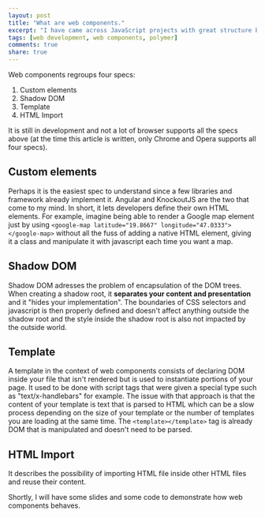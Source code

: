 ```yaml
---
layout: post
title: "What are web components."
excerpt: "I have came across JavaScript projects with great structure by which I mean that were modularized neatly whether it was by using browserify, AMD or immediately invoked functions. Some of those projects used gulp.js and I was surprised to see that, in some cases, they let the `gulpfile.js` file grow and put everything in the same file. "
tags: [web development, web components, polymer]
comments: true
share: true
---
```


Web components regroups four specs:

1. Custom elements
2. Shadow DOM
3. Template
4. HTML Import

It is still in development and not a lot of browser supports all the specs above (at the time this article is written, only Chrome and Opera supports all four specs).

## Custom elements
Perhaps it is the easiest spec to understand since a few libraries and framework already implement it. Angular and KnockoutJS are the two that come to my mind. In short, it lets developers define their own HTML elements. For example, imagine being able to render a Google map element just by using `<google-map latitude="19.8667" longitude="47.0333"></google-map>` without all the fuss of adding a native HTML element, giving it a class and manipulate it with javascript each time you want a map.

## Shadow DOM
Shadow DOM adresses the problem of encapsulation of the DOM trees. When creating a shadow root, it **separates your content and presentation** and it "hides your implementation". The boundaries of CSS selectors and javascript is then properly defined and doesn't affect anything outside the shadow root and the style inside the shadow root is also not impacted by the outside world.

## Template
A template in the context of web components consists of declaring DOM inside your file that isn't rendered but is used to instantiate portions of your page. It used to be done with script tags that were given a special type such as "text/x-handlebars" for example. The issue with that approach is that the content of your template is text that is parsed to HTML which can be a slow process depending on the size of your template or the number of templates you are loading at the same time. The `<template></template>` tag is already DOM that is manipulated and doesn't need to be parsed.

## HTML Import
It describes the possibility of importing HTML file inside other HTML files and reuse their content.

Shortly, I will have some slides and some code to demonstrate how web components behaves.
